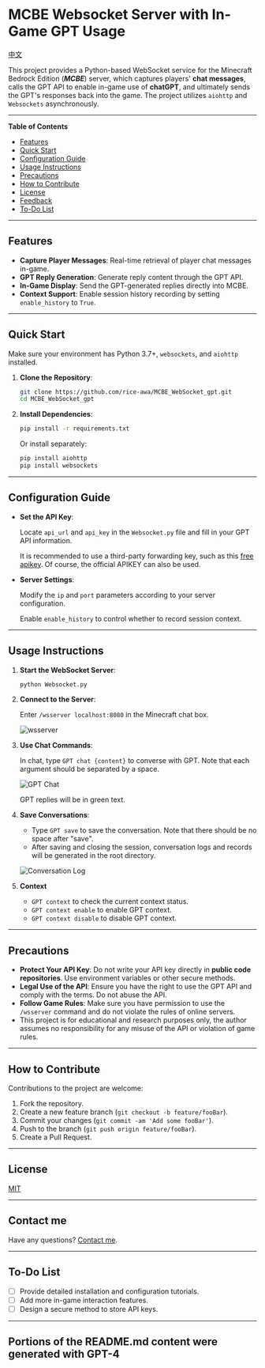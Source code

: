 # MCBE Websocket Server with In-Game GPT Usage
[中文](./README.md)

This project provides a Python-based WebSocket service for the Minecraft Bedrock Edition (***MCBE***) server, which captures players' **chat messages**, calls the GPT API to enable in-game use of **chatGPT**, and ultimately sends the GPT's responses back into the game. The project utilizes `aiohttp` and `Websockets` asynchronously.

---

**Table of Contents**

- [Features](#features)
- [Quick Start](#quick-start)
- [Configuration Guide](#configuration-guide)
- [Usage Instructions](#usage-instructions)
- [Precautions](#precautions)
- [How to Contribute](#how-to-contribute)
- [License](#license)
- [Feedback](#feedback)
- [To-Do List](#to-do-list)

---

## Features

- **Capture Player Messages**: Real-time retrieval of player chat messages in-game.
- **GPT Reply Generation**: Generate reply content through the GPT API.
- **In-Game Display**: Send the GPT-generated replies directly into MCBE.
- **Context Support**: Enable session history recording by setting `enable_history` to `True`.

---

## Quick Start

Make sure your environment has Python 3.7+, `websockets`, and `aiohttp` installed.

1. **Clone the Repository**:

    ```bash
    git clone https://github.com/rice-awa/MCBE_WebSocket_gpt.git
    cd MCBE_WebSocket_gpt
    ```

2. **Install Dependencies**:

    ```bash
    pip install -r requirements.txt
    ```

    Or install separately:

    ```bash
    pip install aiohttp
    pip install websockets
    ```

---

## Configuration Guide

- **Set the API Key**:

  Locate `api_url` and `api_key` in the `Websocket.py` file and fill in your GPT API information.

  It is recommended to use a third-party forwarding key, such as this [free apikey](https://gpt-houtar.koyeb.app). Of course, the official APIKEY can also be used.

- **Server Settings**:

  Modify the `ip` and `port` parameters according to your server configuration.
  
  Enable `enable_history` to control whether to record session context.

---

## Usage Instructions

1. **Start the WebSocket Server**:

    ```bash
    python Websocket.py
    ```

2. **Connect to the Server**:

    Enter `/wsserver localhost:8080` in the Minecraft chat box.

    ![wsserver](https://s11.ax1x.com/2024/02/13/pF8y0dU.png)

3. **Use Chat Commands**:

    In chat, type `GPT chat {content}` to converse with GPT. Note that each argument should be separated by a space.

    ![GPT Chat](https://s11.ax1x.com/2024/02/13/pF8yRL6.png)

    GPT replies will be in green text.

4. **Save Conversations**:
    - Type `GPT save` to save the conversation. Note that there should be no space after "save".
    - After saving and closing the session, conversation logs and records will be generated in the root directory.

    ![Conversation Log](https://s11.ax1x.com/2024/02/13/pF8yXef.png)

5. **Context**
    - `GPT context` to check the current context status.
    - `GPT context enable` to enable GPT context.
    - `GPT context disable` to disable GPT context.

---

## Precautions

- **Protect Your API Key**: Do not write your API key directly in **public code repositories**. Use environment variables or other secure methods.
- **Legal Use of the API**: Ensure you have the right to use the GPT API and comply with the terms. Do not abuse the API.
- **Follow Game Rules**: Make sure you have permission to use the `/wsserver` command and do not violate the rules of online servers.
- This project is for educational and research purposes only, the author assumes no responsibility for any misuse of the API or violation of game rules.

---

## How to Contribute

Contributions to the project are welcome:

1. Fork the repository.
2. Create a new feature branch (`git checkout -b feature/fooBar`).
3. Commit your changes (`git commit -am 'Add some fooBar'`).
4. Push to the branch (`git push origin feature/fooBar`).
5. Create a Pull Request.

---

## License

[MIT](https://github.com/rice-awa/MCBE_WebSocket_gpt/blob/main/LICENSE.txt)

---

## Contact me

Have any questions? [Contact me](https://space.bilibili.com/521856101).

---

## To-Do List

- [ ] Provide detailed installation and configuration tutorials.
- [ ] Add more in-game interaction features.
- [ ] Design a secure method to store API keys.

---

## Portions of the README.md content were generated with GPT-4
